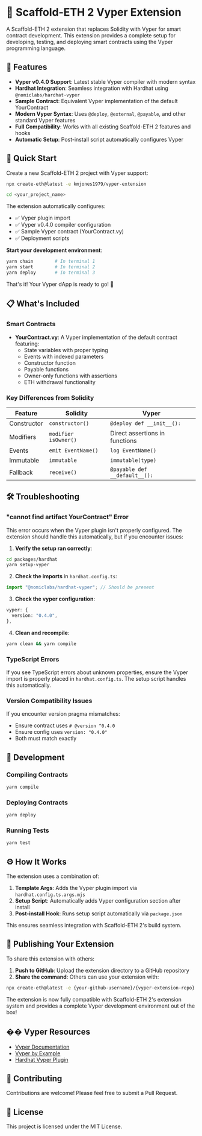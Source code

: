 # 🐍 Scaffold-ETH 2 Vyper Extension

A Scaffold-ETH 2 extension that replaces Solidity with Vyper for smart contract development. This extension provides a complete setup for developing, testing, and deploying smart contracts using the Vyper programming language.

## 🌟 Features

- **Vyper v0.4.0 Support**: Latest stable Vyper compiler with modern syntax
- **Hardhat Integration**: Seamless integration with Hardhat using `@nomiclabs/hardhat-vyper`
- **Sample Contract**: Equivalent Vyper implementation of the default YourContract
- **Modern Vyper Syntax**: Uses `@deploy`, `@external`, `@payable`, and other standard Vyper features
- **Full Compatibility**: Works with all existing Scaffold-ETH 2 features and hooks
- **Automatic Setup**: Post-install script automatically configures Vyper

## 🚀 Quick Start

Create a new Scaffold-ETH 2 project with Vyper support:

```bash
npx create-eth@latest -e kmjones1979/vyper-extension
```

```bash
cd <your_project_name>
```

The extension automatically configures:

- ✅ Vyper plugin import
- ✅ Vyper v0.4.0 compiler configuration
- ✅ Sample Vyper contract (YourContract.vy)
- ✅ Deployment scripts

**Start your development environment**:

```bash
yarn chain        # In terminal 1
yarn start        # In terminal 2
yarn deploy       # In terminal 3
```

That's it! Your Vyper dApp is ready to go! 🎉

## 📋 What's Included

### Smart Contracts

- **YourContract.vy**: A Vyper implementation of the default contract featuring:
  - State variables with proper typing
  - Events with indexed parameters
  - Constructor function
  - Payable functions
  - Owner-only functions with assertions
  - ETH withdrawal functionality

### Key Differences from Solidity

| Feature     | Solidity             | Vyper                          |
| ----------- | -------------------- | ------------------------------ |
| Constructor | `constructor()`      | `@deploy def __init__():`      |
| Modifiers   | `modifier isOwner()` | Direct assertions in functions |
| Events      | `emit EventName()`   | `log EventName()`              |
| Immutable   | `immutable`          | `immutable(type)`              |
| Fallback    | `receive()`          | `@payable def __default__():`  |

## 🛠️ Troubleshooting

### "cannot find artifact YourContract" Error

This error occurs when the Vyper plugin isn't properly configured. The extension should handle this automatically, but if you encounter issues:

1. **Verify the setup ran correctly**:

```bash
cd packages/hardhat
yarn setup-vyper
```

2. **Check the imports** in `hardhat.config.ts`:

```typescript
import "@nomiclabs/hardhat-vyper"; // Should be present
```

3. **Check the vyper configuration**:

```typescript
vyper: {
  version: "0.4.0",
},
```

4. **Clean and recompile**:

```bash
yarn clean && yarn compile
```

### TypeScript Errors

If you see TypeScript errors about unknown properties, ensure the Vyper import is properly placed in `hardhat.config.ts`. The setup script handles this automatically.

### Version Compatibility Issues

If you encounter version pragma mismatches:

- Ensure contract uses `# @version ^0.4.0`
- Ensure config uses `version: "0.4.0"`
- Both must match exactly

## 🔧 Development

### Compiling Contracts

```bash
yarn compile
```

### Deploying Contracts

```bash
yarn deploy
```

### Running Tests

```bash
yarn test
```

## ⚙️ How It Works

The extension uses a combination of:

1. **Template Args**: Adds the Vyper plugin import via `hardhat.config.ts.args.mjs`
2. **Setup Script**: Automatically adds Vyper configuration section after install
3. **Post-install Hook**: Runs setup script automatically via `package.json`

This ensures seamless integration with Scaffold-ETH 2's build system.

## 🚀 Publishing Your Extension

To share this extension with others:

1. **Push to GitHub**: Upload the extension directory to a GitHub repository
2. **Share the command**: Others can use your extension with:

```bash
npx create-eth@latest -e {your-github-username}/{vyper-extension-repo}
```

The extension is now fully compatible with Scaffold-ETH 2's extension system and provides a complete Vyper development environment out of the box!

## �� Vyper Resources

- [Vyper Documentation](https://docs.vyperlang.org/)
- [Vyper by Example](https://vyper-by-example.org/)
- [Hardhat Vyper Plugin](https://hardhat.org/hardhat-runner/plugins/nomiclabs-hardhat-vyper)

## 🤝 Contributing

Contributions are welcome! Please feel free to submit a Pull Request.

## 📄 License

This project is licensed under the MIT License.
